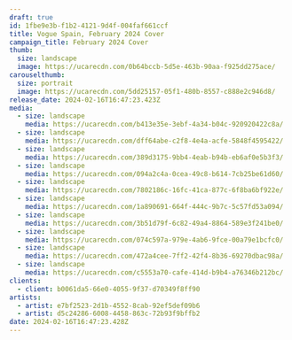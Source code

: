 ```yaml
---
draft: true
id: 1fbe9e3b-f1b2-4121-9d4f-004faf661ccf
title: Vogue Spain, February 2024 Cover
campaign_title: F﻿ebruary 2024 Cover
thumb:
  size: landscape
  image: https://ucarecdn.com/0b64bccb-5d5e-463b-90aa-f925dd275ace/
carouselthumb:
  size: portrait
  image: https://ucarecdn.com/5dd25157-05f1-480b-8557-c888e2c946d8/
release_date: 2024-02-16T16:47:23.423Z
media:
  - size: landscape
    media: https://ucarecdn.com/b413e35e-3ebf-4a34-b04c-920920422c8a/
  - size: landscape
    media: https://ucarecdn.com/dff64abe-c2f8-4e4a-acfe-5848f4595422/
  - size: landscape
    media: https://ucarecdn.com/389d3175-9bb4-4eab-b94b-eb6af0e5b3f3/
  - size: landscape
    media: https://ucarecdn.com/094a2c4a-0cea-49c8-b614-7cb25be61d60/
  - size: landscape
    media: https://ucarecdn.com/7802186c-16fc-41ca-877c-6f8ba6bf922e/
  - size: landscape
    media: https://ucarecdn.com/1a890691-664f-444c-9b7c-5c57fd53a094/
  - size: landscape
    media: https://ucarecdn.com/3b51d79f-6c82-49a4-8864-589e3f241be0/
  - size: landscape
    media: https://ucarecdn.com/074c597a-979e-4ab6-9fce-00a79e1bcfc0/
  - size: landscape
    media: https://ucarecdn.com/472a4cee-7ff2-42f4-8b36-69270dbac98a/
  - size: landscape
    media: https://ucarecdn.com/c5553a70-cafe-414d-b9b4-a76346b212bc/
clients:
  - client: b0061da5-66e0-4055-9f37-d70349f8ff90
artists:
  - artist: e7bf2523-2d1b-4552-8cab-92ef5def09b6
  - artist: d5c24286-6008-4458-863c-72b93f9bffb2
date: 2024-02-16T16:47:23.428Z
---
```

